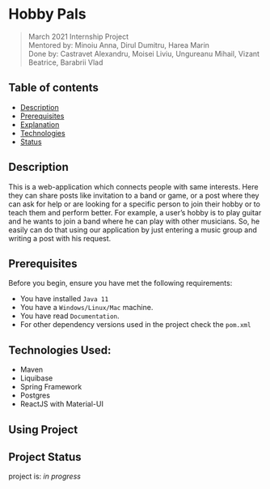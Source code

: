 # Hobby Pals
> March 2021 Internship Project  
> Mentored by: Minoiu Anna, Dirul Dumitru, Harea Marin  
> Done by: Castravet Alexandru, Moisei Liviu, Ungureanu Mihail, Vizant Beatrice, Barabrii Vlad

## Table of contents
- [Description](#description)
- [Prerequisites](#prerequisites)
- [Explanation](#explanation)
- [Technologies](#technologies-used)
- [Status](#project-status)

## Description
This is a web-application which connects people with same interests. Here they can share posts like invitation to a band or game, or a post where they can ask for help or are looking for a specific person to join their hobby or to teach them and perform better. For example, a user’s hobby is to play guitar and he wants to join a band where he can play with other musicians. So, he easily can do that using our application by just entering a music group and writing a post with his request.

## Prerequisites
Before you begin, ensure you have met the following requirements:
* You have installed `Java 11`
* You have a `Windows/Linux/Mac` machine.
* You have read `Documentation`.
* For other dependency versions used in the project check the `pom.xml`

## Technologies Used:
* Maven  
* Liquibase  
* Spring Framework
* Postgres
* ReactJS with Material-UI

## Using Project

## Project Status
project is: _in progress_